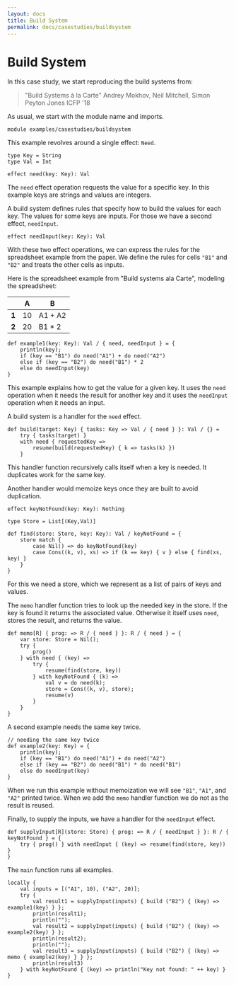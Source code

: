 ```yaml
---
layout: docs
title: Build System
permalink: docs/casestudies/buildsystem
---
```


# Build System

In this case study, we start reproducing the build systems from:

> "Build Systems à la Carte"
> Andrey Mokhov, Neil Mitchell, Simon Peyton Jones
> ICFP '18

As usual, we start with the module name and imports.

```
module examples/casestudies/buildsystem
```

This example revolves around a single effect: `Need`.

```
type Key = String
type Val = Int

effect need(key: Key): Val
```

The `need` effect operation requests the value for a specific key. In this example keys are strings and values are integers.

A build system defines rules that specify how to build the values for each key. The values for some keys are inputs. For those we have a second effect, `needInput`.

```
effect needInput(key: Key): Val
```

With these two effect operations, we can express the rules for the spreadsheet example from the paper. We define the rules for cells `"B1"` and `"B2"` and treats the other cells as inputs.

Here is the spreadsheet example from "Build systems ala Carte", modeling the
spreadsheet:

|        | A  | B       |
| ------ | -- | ------- |
| **1**  | 10 | A1 + A2 |
| **2**  | 20 | B1 * 2  |

```
def example1(key: Key): Val / { need, needInput } = {
    println(key);
    if (key == "B1") do need("A1") + do need("A2")
    else if (key == "B2") do need("B1") * 2
    else do needInput(key)
}
```

This example explains how to get the value for a given key. It uses the `need` operation when it needs the result for another key and it uses the `needInput` operation when it needs an input.

A build system is a handler for the `need` effect.

```
def build(target: Key) { tasks: Key => Val / { need } }: Val / {} =
    try { tasks(target) }
    with need { requestedKey =>
        resume(build(requestedKey) { k => tasks(k) })
    }
```

This handler function recursively calls itself when a key is needed. It duplicates work for the same key.

Another handler would memoize keys once they are built to avoid duplication.

```
effect keyNotFound(key: Key): Nothing

type Store = List[(Key,Val)]

def find(store: Store, key: Key): Val / keyNotFound = {
    store match {
        case Nil() => do keyNotFound(key)
        case Cons((k, v), xs) => if (k == key) { v } else { find(xs, key) }
    }
}
```

For this we need a store, which we represent as a list of pairs of keys and values.

The `memo` handler function tries to look up the needed key in the store. If the key is found it returns the associated value. Otherwise it itself uses `need`, stores the result, and returns the value.

```
def memo[R] { prog: => R / { need } }: R / { need } = {
    var store: Store = Nil();
    try {
        prog()
    } with need { (key) =>
        try {
            resume(find(store, key))
        } with keyNotFound { (k) =>
            val v = do need(k);
            store = Cons((k, v), store);
            resume(v)
        }
    }
}
```

A second example needs the same key twice.

```
// needing the same key twice
def example2(key: Key) = {
    println(key);
    if (key == "B1") do need("A1") + do need("A2")
    else if (key == "B2") do need("B1") * do need("B1")
    else do needInput(key)
}
```

When we run this example without memoization we will see `"B1"`, `"A1"`, and `"A2"` printed twice. When we add the `memo` handler function we do not as the result is reused.

Finally, to supply the inputs, we have a handler for the `needInput` effect.

```
def supplyInput[R](store: Store) { prog: => R / { needInput } }: R / { keyNotFound } = {
    try { prog() } with needInput { (key) => resume(find(store, key)) }
}
```

The `main` function runs all examples.

```effekt:repl
locally {
    val inputs = [("A1", 10), ("A2", 20)];
    try {
        val result1 = supplyInput(inputs) { build ("B2") { (key) => example1(key) } };
        println(result1);
        println("");
        val result2 = supplyInput(inputs) { build ("B2") { (key) => example2(key) } };
        println(result2);
        println("");
        val result3 = supplyInput(inputs) { build ("B2") { (key) => memo { example2(key) } } };
        println(result3)
    } with keyNotFound { (key) => println("Key not found: " ++ key) }
}
```
